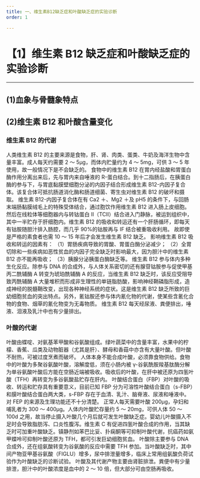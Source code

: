 ```yaml
---
title: 一、维生素B12缺乏症和叶酸缺乏症的实验诊断
order: 1

---
```


# 【1】维生素 B12 缺乏症和叶酸缺乏症的实验诊断

<kaodian :text="'血液学检验记忆卡'" />

<!-- ###### 第十四章 脱氧核苷酸合成障碍性贫血及其实验诊断

> 临床血液学检验 -->

<beitiX/>

---

## (1)血象与骨髓象特点  

<son :text="'血液学检验记忆卡'" text1="(1)血象与骨髓象特点  " :textOptions="[['了解','基础知识','相关专业知识'],['了解','基础知识','相关专业知识'],['熟练掌握','专业知识','专业实践能力']]" />

## (2)维生素 B12 和叶酸含量变化

<son :text="'血液学检验记忆卡'" text1="(2)维生素 B12 和叶酸含量变化" :textOptions="[['了解','基础知识','相关专业知识'],['了解','基础知识','相关专业知识'],['掌握','相关专业知识','专业知识']]" />

### 维生素 B12 的代谢

人类维生素 B12 的主要来源是食物，肝、肾、肉类、蛋类、牛奶及海洋生物中含量丰富。成人每天约需要 2 ～ 5μg，而体内贮量约为 4 ～ 5mg，可供 3 ～ 5 年使用，故一般情况下是不会缺乏的。
食物中的维生素 B12 在胃内经盐酸和胃蛋白酶作用分离出来后，先与胃内来自唾液的 R-蛋白结合。到十二指肠后，在胰蛋白酶的参与下，与胃底黏膜壁细胞分泌的内因子结合形成维生素 B12-内因子复合体。该复合体可抵抗肠道消化酶和肠道细菌、寄生虫对维生素 B12 的破坏和摄取。
维生素 B12-内因子复合体在有 Ca2 ＋、Mg2 ＋及 pH5 的条件下，与回肠末端肠黏膜绒毛上的特殊受体结合，通过胞饮作用维生素 B12 进入肠上皮细胞。然后在线粒体等细胞器内与转钴蛋白 Ⅱ（TCⅡ）结合进入门静脉，被运到组织中，其中一半贮存于肝细胞内。维生素 B12 的吸收和转运还有一个肝肠循环，即每天有钴胺随胆汁排入肠腔，而几乎 90%的钴胺再与 IF 结合被重吸收利用。
故即使是严格的素食者也需 10 ～ 15 年后才会发生维生素 B12 缺乏。
影响维生素 B12 吸收和转运的因素有：
（1）胃肠疾病导致的胃酸、胃蛋白酶分泌减少；
（2）全胃切除和一些疾病如恶性贫血的内因子完全缺乏时影响最大，因为胆汁中的维生素 B12 亦不能再吸收；
（3）胰腺分泌胰蛋白酶缺乏等。
维生素 B12 参与体内多种生化反应。除参与 DNA 的合成外，与人体关系密切的还有腺苷钴胺参与促使甲基丙二酰辅酶 A 转变为琥珀酰辅酶 A 的反应，当维生素 B12 缺乏时，该反应受阻导致丙酰辅酶 A 大量堆积而形成非生理性的单链脂肪酸，影响神经鞘磷脂形成，造成神经的脱髓鞘改变，出现各种神经系统的症状。这是维生素 B12 缺乏所致的巨幼细胞贫血的突出特点。另外，氰钴胺还参与体内氰化物的代谢，使某些含氰化合物的食物、烟草的氰化物变为无毒物质。
维生素 B12 每天经尿液、粪便排出，唾液、泪液及乳汁中也有少量排出。

### 叶酸的代谢

叶酸由蝶啶、对氨基苯甲酸和谷氨酸组成。绿叶蔬菜中的含量丰富，水果中的柠檬、香蕉、瓜类及动物脏器（尤其是肝）、酵母和香菇中亦含有大量叶酸。但叶酸不耐热，可被过度烹煮而破坏。
人体本身不能合成叶酸，必须靠食物供给。食物中的叶酸为多聚谷氨酸叶酸，溶解度低，须在小肠内被 γ-谷氨酰胺羧基肽酶分解为单谷氨酸叶酸后方能在空肠近端被吸收。吸收后的叶酸，在肝中被还原为四氢叶酸（TFH）再转变为多谷氨酸盐贮存在肝内。
叶酸结合蛋白（FBP）对叶酸的吸收、转运和贮存具有重要意义，目前已知 FBP 分为可溶性叶酸结合蛋白（s-FBP）和膜叶酸结合蛋白两大类，s-FBP 存在于血清、乳汁、脑脊液、尿液和唾液中。对 FEP 的来源及生理功能还不十分清楚。
正常人每天需要叶酸 200μg，孕妇和哺乳者为 300 ～ 400μg。人体内叶酸贮存量约 5 ～ 20mg，可供人体 50 ～ 100d 之用，故当停止摄入叶酸几个月后就可发生叶酸缺乏症。婴幼儿叶酸摄入不足时会导致脂肪泻、口炎性腹泻。维生素 C 有促进四氢叶酸合成的作用，当其缺乏时可加重叶酸缺乏。镇静剂如苯巴比妥、扑痫酮等可抑制叶酸代谢，抗癌药如氨甲蝶呤可抑制叶酸还原为 TFH，都可引发巨幼细胞贫血。
叶酸除主要参与 DNA 合成外，还在组氨酸转变为谷氨酸的反应中需要 TFH 参加。当叶酸缺乏时，其中间产物亚甲基谷氨酸（FIGLU）增多，尿中排泄量增多，临床上常用组氨酸负荷试验作为叶酸缺乏的诊断试验。
叶酸及其代谢产物主要由肾脏排泄。粪便中有少量排泄，胆汁中的叶酸浓度是血中的 2 ～ 10 倍，但大部分可由空肠再吸收。
